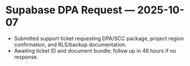 # Supabase DPA Request — 2025-10-07
- Submitted support ticket requesting DPA/SCC package, project region confirmation, and RLS/backup documentation.
- Awaiting ticket ID and document bundle; follow up in 48 hours if no response.
